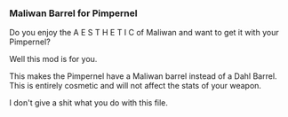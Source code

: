 ### Maliwan Barrel for Pimpernel
Do you enjoy the A E S T H E T I C of Maliwan and want to get it with your Pimpernel?

Well this mod is for you.

This makes the Pimpernel have a Maliwan barrel instead of a Dahl Barrel. This is entirely cosmetic and will not affect the stats of your weapon.

I don't give a shit what you do with this file.

